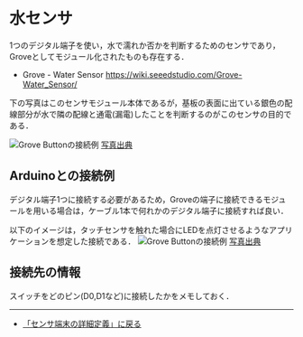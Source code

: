 # 水センサ

1つのデジタル端子を使い，水で濡れか否かを判断するためのセンサであり，Groveとしてモジュール化されたものも存在する．

- Grove - Water Sensor https://wiki.seeedstudio.com/Grove-Water_Sensor/

下の写真はこのセンサモジュール本体であるが，基板の表面に出ている銀色の配線部分が水で隣の配線と通電(漏電)したことを判断するのがこのセンサの目的である．

![Grove Buttonの接続例](../images/Grove-Water_Sensor_module.png)
[写真出典](https://wiki.seeedstudio.com/Grove-Water_Sensor/)


## Arduinoとの接続例
デジタル端子1つに接続する必要があるため，Groveの端子に接続できるモジュールを用いる場合は，ケーブル1本で何れかのデジタル端子に接続すれば良い．

以下のイメージは，タッチセンサを触れた場合にLEDを点灯させるようなアプリケーションを想定した接続である．
![Grove Buttonの接続例](../images/Grove-Water_Sensor.jpg)
[写真出典](https://wiki.seeedstudio.com/Grove-Water_Sensor/)


## 接続先の情報

スイッチをどのピン(D0,D1など)に接続したかをメモしておく．

***

- [「センサ端末の詳細定義」に戻る](../SensorSelection.md)